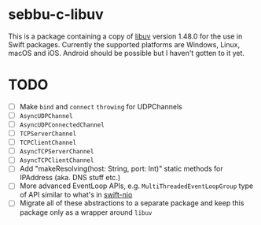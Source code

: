# sebbu-c-libuv

This is a package containing a copy of [libuv](https://github.com/libuv/libuv) version 1.48.0 for the use in Swift packages. Currently the supported platforms are Windows, Linux, macOS and iOS. Android should be possible but I haven't gotten to it yet.

# TODO
- [ ] Make ```bind``` and ```connect``` ```throwing``` for UDPChannels
- [ ] ```AsyncUDPChannel```
- [ ] ```AsyncUDPConnectedChannel```
- [ ] ```TCPServerChannel```
- [ ] ```TCPClientChannel```
- [ ] ```AsyncTCPServerChannel```
- [ ] ```AsyncTCPClientChannel```
- [ ] Add "makeResolving(host: String, port: Int)" static methods for IPAddress (aka. DNS stuff etc.)
- [ ] More advanced EventLoop APIs, e.g. ```MultiThreadedEventLoopGroup``` type of API similar to what's in [swift-nio](https://github.com/apple/swift-nio)
- [ ] Migrate all of these abstractions to a separate package and keep this package only as a wrapper around ```libuv```